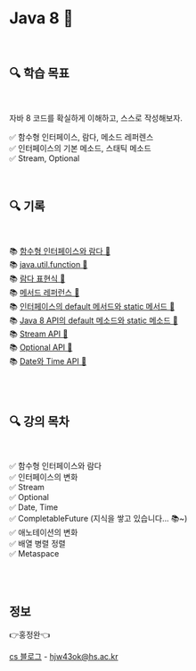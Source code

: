 # Java 8 🏹

<br>

## 🔍 학습 목표

<br/>

자바 8 코드를 확실하게 이해하고, 스스로 작성해보자.

✅ 함수형 인터페이스, 람다, 메소드 레퍼렌스<br/>
✅ 인터페이스의 기본 메소드, 스태틱 메소드<br/>
✅ Stream, Optional

<br/>

## 🔍 기록

<br>

📚 [함수형 인터페이스와 람다 🛫](https://velog.io/@daydream/Java-%ED%95%A8%EC%88%98%ED%98%95-%EC%9D%B8%ED%84%B0%ED%8E%98%EC%9D%B4%EC%8A%A4%EC%99%80-%EB%9E%8C%EB%8B%A4) <br/>
📚 [java.util.function 🛫](https://velog.io/@daydream/Java-8-java.util.function) <br/>
📚 [람다 표현식 🛫 ](https://velog.io/@daydream/Java-8-%EB%9E%8C%EB%8B%A4-%ED%91%9C%ED%98%84%EC%8B%9D) <br/>
📚 [메서드 레퍼런스 🛫](https://velog.io/@daydream/Java-8-%EB%A9%94%EC%84%9C%EB%93%9C-%EB%A0%88%ED%8D%BC%EB%9F%B0%EC%8A%A4) <br/>
📚 [인터페이스의 default 메서드와 static 메서드 🛫](https://velog.io/@daydream/Java-8-%EC%9D%B8%ED%84%B0%ED%8E%98%EC%9D%B4%EC%8A%A4%EC%9D%98-default-%EB%A9%94%EC%84%9C%EB%93%9C%EC%99%80-static-%EB%A9%94%EC%84%9C%EB%93%9C#default-%EB%A9%94%EC%84%9C%EB%93%9C) <br/>
📚 [Java 8 API의 default 메소드와 static 메소드 🛫](https://velog.io/@daydream/Java-8-Java-8-API%EC%9D%98-default-%EB%A9%94%EC%86%8C%EB%93%9C%EC%99%80-static-%EB%A9%94%EC%86%8C%EB%93%9C) <br/>
📚 [Stream API 🛫](https://velog.io/@daydream/Java-8-Stream-API) <br/>
📚 [Optional API 🛫](https://velog.io/@daydream/Java-8-Optional-API) <br/>
📚 [Date와 Time API 🛫](https://velog.io/@daydream/Java-8-Date%EC%99%80-Time-API) <br/>

<br><br>

## 🔍 강의 목차

<br>

✅ 함수형 인터페이스와 람다 <br/>
✅ 인터페이스의 변화 <br/>
✅ Stream <br/>
✅ Optional <br/>
✅ Date, Time <br/>
✅ CompletableFuture (지식을 쌓고 있습니다... 📚~) <br/>
✅ 애노테이션의 변화 <br/>
✅ 배열 병렬 정렬 <br/>
✅ Metaspace <br/>

<br><br>

## 정보

👉홍정완👈

[cs 블로그](https://velog.io/@daydream) -
hjw43ok@hs.ac.kr
